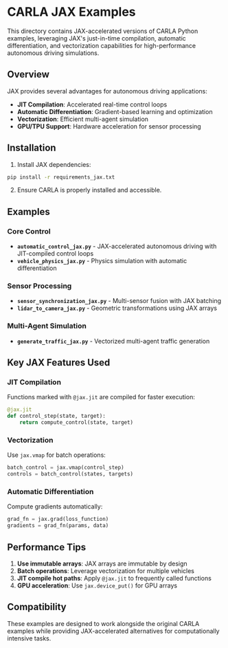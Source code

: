# CARLA JAX Examples

This directory contains JAX-accelerated versions of CARLA Python examples, leveraging JAX's just-in-time compilation, automatic differentiation, and vectorization capabilities for high-performance autonomous driving simulations.

## Overview

JAX provides several advantages for autonomous driving applications:
- **JIT Compilation**: Accelerated real-time control loops
- **Automatic Differentiation**: Gradient-based learning and optimization
- **Vectorization**: Efficient multi-agent simulation
- **GPU/TPU Support**: Hardware acceleration for sensor processing

## Installation

1. Install JAX dependencies:
```bash
pip install -r requirements_jax.txt
```

2. Ensure CARLA is properly installed and accessible.

## Examples

### Core Control
- **`automatic_control_jax.py`** - JAX-accelerated autonomous driving with JIT-compiled control loops
- **`vehicle_physics_jax.py`** - Physics simulation with automatic differentiation

### Sensor Processing
- **`sensor_synchronization_jax.py`** - Multi-sensor fusion with JAX batching
- **`lidar_to_camera_jax.py`** - Geometric transformations using JAX arrays

### Multi-Agent Simulation
- **`generate_traffic_jax.py`** - Vectorized multi-agent traffic generation

## Key JAX Features Used

### JIT Compilation
Functions marked with `@jax.jit` are compiled for faster execution:
```python
@jax.jit
def control_step(state, target):
    return compute_control(state, target)
```

### Vectorization
Use `jax.vmap` for batch operations:
```python
batch_control = jax.vmap(control_step)
controls = batch_control(states, targets)
```

### Automatic Differentiation
Compute gradients automatically:
```python
grad_fn = jax.grad(loss_function)
gradients = grad_fn(params, data)
```

## Performance Tips

1. **Use immutable arrays**: JAX arrays are immutable by design
2. **Batch operations**: Leverage vectorization for multiple vehicles
3. **JIT compile hot paths**: Apply `@jax.jit` to frequently called functions
4. **GPU acceleration**: Use `jax.device_put()` for GPU arrays

## Compatibility

These examples are designed to work alongside the original CARLA examples while providing JAX-accelerated alternatives for computationally intensive tasks.